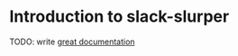 # Introduction to slack-slurper

TODO: write [great documentation](http://jacobian.org/writing/what-to-write/)
